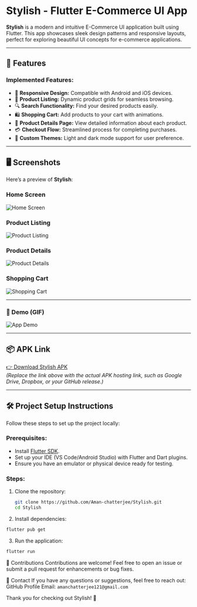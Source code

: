 # Stylish - Flutter E-Commerce UI App

**Stylish** is a modern and intuitive E-Commerce UI application built using Flutter. This app showcases sleek design patterns and responsive layouts, perfect for exploring beautiful UI concepts for e-commerce applications.

---

## 🚀 Features

### Implemented Features:
- 📱 **Responsive Design:** Compatible with Android and iOS devices.
- 🛒 **Product Listing:** Dynamic product grids for seamless browsing.
- 🔍 **Search Functionality:** Find your desired products easily.
- 🛍️ **Shopping Cart:** Add products to your cart with animations.
- 📖 **Product Details Page:** View detailed information about each product.
- 💳 **Checkout Flow:** Streamlined process for completing purchases.
- 🎨 **Custom Themes:** Light and dark mode support for user preference.

---

## 🖥️ Screenshots

Here’s a preview of **Stylish**:

### Home Screen
![Home Screen](./screenshots/home_screen.png)

### Product Listing
![Product Listing](./screenshots/product_listing.png)

### Product Details
![Product Details](./screenshots/product_details.png)

### Shopping Cart
![Shopping Cart](./screenshots/shopping_cart.png)

---

### 🎥 Demo (GIF)

![App Demo](./screenshots/demo.gif)

---

## 📦 APK Link

[👉 Download Stylish APK](#)  
*(Replace the link above with the actual APK hosting link, such as Google Drive, Dropbox, or your GitHub release.)*

---

## 🛠️ Project Setup Instructions

Follow these steps to set up the project locally:

### Prerequisites:
- Install [Flutter SDK](https://flutter.dev/docs/get-started/install).
- Set up your IDE (VS Code/Android Studio) with Flutter and Dart plugins.
- Ensure you have an emulator or physical device ready for testing.

### Steps:
1. Clone the repository:
   ```bash
   git clone https://github.com/Aman-chatterjee/Stylish.git
   cd Stylish
   ```
2. Install dependencies:
```bash
flutter pub get
```

3. Run the application:
```bash
flutter run
```

🤝 Contributions
Contributions are welcome! Feel free to open an issue or submit a pull request for enhancements or bug fixes.


📧 Contact
If you have any questions or suggestions, feel free to reach out:
GitHub Profile
Email: ```amanchatterjee121@gmail.com```

Thank you for checking out Stylish! 🚀
